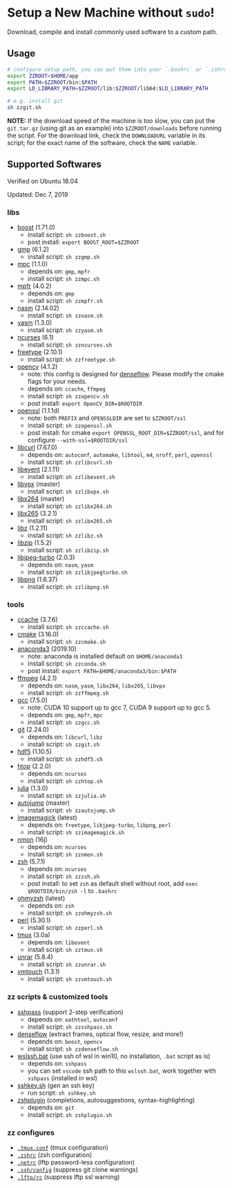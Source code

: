 # Setup a New Machine without `sudo`!

Download, compile and install commonly used software to a custom path.

## Usage

```bash
# configure setup path, you can put them into your `.bashrc` or `.zshrc`
export ZZROOT=$HOME/app
export PATH=$ZZROOT/bin:$PATH
export LD_LIBRARY_PATH=$ZZROOT/lib:$ZZROOT/lib64:$LD_LIBRARY_PATH

# e.g. install git
sh zzgit.sh
```

**NOTE:**
If the download speed of the machine is too slow, you can put the `git.tar.gz` (using git as an example) into `$ZZROOT/downloads` before running the script.
For the download link, check the `DOWNLOADURL` variable in its script; for the exact name of the software, check the `NAME` variable.

## Supported Softwares

Verified on Ubuntu 18.04

Updated: Dec 7, 2019

### libs

-   [boost](https://www.boost.org/) (1.71.0)
    -   install script: `sh zzboost.sh`
    -   post install: `export BOOST_ROOT=$ZZROOT`
-   [gmp](https://gmplib.org/) (6.1.2)
    -   install script: `sh zzgmp.sh`
-   [mpc](https://ftp.gnu.org/gnu/mpc/) (1.1.0)
    -   depends on: `gmp`, `mpfr`
    -   install script: `sh zzmpc.sh`
-   [mpfr](https://www.mpfr.org/) (4.0.2)
    -   depends on: `gmp`
    -   install script: `sh zzmpfr.sh`
-   [nasm](https://www.nasm.us/) (2.14.02)
    -   install script: `sh zznasm.sh`
-   [yasm](https://yasm.tortall.net/) (1.3.0)
    -   install script: `sh zzyasm.sh`
-   [ncurses](https://invisible-island.net/ncurses/) (6.1)
    -   install script: `sh zzncurses.sh`
-   [freetype](https://www.freetype.org/) (2.10.1)
    -   install script: `sh zzfreetype.sh`
-   [opencv](https://opencv.org/) (4.1.2)
    -   note: this config is designed for [denseflow](https://github.com/innerlee/denseflow).
        Please modify the cmake flags for your needs.
    -   depends on: `ccache`, `ffmpeg`
    -   install script: `sh zzopencv.sh`
    -   post install: `export OpenCV_DIR=$ROOTDIR`
-   [openssl](https://www.openssl.org/) (1.1.1d)
    -   note: both `PREFIX` and `OPENSSLDIR` are set to `$ZZROOT/ssl`
    -   install script: `sh zzopenssl.sh`
    -   post install: for cmake `export OPENSSL_ROOT_DIR=$ZZROOT/ssl`, and for configure `--with-ssl=$ROOTDIR/ssl`
-   [libcurl](https://curl.haxx.se/libcurl/) (7.67.0)
    -   depends on: `autoconf`, `automake`, `libtool`, `m4`, `nroff`, `perl`, `openssl`
    -   install script: `sh zzlibcurl.sh`
-   [libevent](https://libevent.org/) (2.1.11)
    -   install script: `sh zzlibevent.sh`
-   [libvpx](https://www.webmproject.org/code/) (master)
    -   install script: `sh zzlibvpx.sh`
-   [libx264](https://www.videolan.org/developers/x264.html) (master)
    -   install script: `sh zzlibx264.sh`
-   [libx265](http://x265.org/) (3.2.1)
    -   install script: `sh zzlibx265.sh`
-   [libz](https://www.zlib.net/) (1.2.11)
    -   install script: `sh zzlibz.sh`
-   [libzip](https://libzip.org/) (1.5.2)
    -   install script: `sh zzlibzip.sh`
-   [libjpeg-turbo](https://libjpeg-turbo.org/) (2.0.3)
    -   depends on: `nasm`, `yasm`
    -   install script: `sh zzlibjpegturbo.sh`
-   [libpng](http://www.libpng.org/pub/png/libpng.html) (1.6.37)
    -   install script: `sh zzlibpng.sh`

### tools

-   [ccache](https://ccache.dev/) (3.7.6)
    -   install script: `sh zzccache.sh`
-   [cmake](https://cmake.org/) (3.16.0)
    -   install script: `sh zzcmake.sh`
-   [anaconda3](https://www.anaconda.com/) (2019.10)
    -   note: anaconda is installed default on `$HOME/anaconda3`
    -   install script: `sh zzconda.sh`
    -   post install: `export PATH=$HOME/anaconda3/bin:$PATH`
-   [ffmpeg](https://www.ffmpeg.org/) (4.2.1)
    -   depends on: `nasm`, `yasm`, `libx264`, `libx265`, `libvpx`
    -   install script: `sh zzffmpeg.sh`
-   [gcc](https://gcc.gnu.org/) (7.5.0)
    -   note: CUDA 10 support up to gcc 7, CUDA 9 support up to gcc 5.
    -   depends on: `gmp`, `mpfr`, `mpc`
    -   install script: `sh zzgcc.sh`
-   [git](https://github.com/git/git) (2.24.0)
    -   depends on: `libcurl`, `libz`
    -   install script: `sh zzgit.sh`
-   [hdf5](https://www.hdfgroup.org/solutions/hdf5/) (1.10.5)
    -   install script: `sh zzhdf5.sh`
-   [htop](https://hisham.hm/htop/) (2.2.0)
    -   depends on: `ncurses`
    -   install script: `sh zzhtop.sh`
-   [julia](https://julialang.org/) (1.3.0)
    -   install script: `sh zzjulia.sh`
-   [autojump](https://github.com/wting/autojump) (master)
    -   install script: `sh zzautojump.sh`
-   [imagemagick](https://imagemagick.org/) (latest)
    -   depends on: `freetype`, `libjpeg-turbo`, `libpng`, `perl`
    -   install script: `sh zzimagemagick.sh`
-   [nmon](http://nmon.sourceforge.net/pmwiki.php) (16j)
    -   depends on: `ncurses`
    -   install script: `sh zznmon.sh`
-   [zsh](http://zsh.sourceforge.net/) (5.7.1)
    -   depends on: `ncurses`
    -   install script: `sh zzzsh.sh`
    -   post install: to set `zsh` as default shell without root, add `exec $ROOTDIR/bin/zsh -l` to `.bashrc`
-   [ohmyzsh](https://github.com/ohmyzsh/ohmyzsh) (latest)
    -   depends on: `zsh`
    -   install script: `sh zzohmyzsh.sh`
-   [perl](https://www.perl.org/) (5.30.1)
    -   install script: `sh zzperl.sh`
-   [tmux](https://github.com/tmux/tmux) (3.0a)
    -   depends on: `libevent`
    -   install script: `sh zztmux.sh`
-   [unrar](https://www.rarlab.com/rar_add.htm) (5.8.4)
    -   install script: `sh zzunrar.sh`
-   [vmtouch](https://hoytech.com/vmtouch/) (1.3.1)
    -   install script: `sh zzvmtouch.sh`

### zz scripts & customized tools

-   [sshpass](https://github.com/innerlee/sshpass) (support 2-step verification)
    -   depends on: `oathtool`, `autoconf`
    -   install script: `sh zzsshpass.sh`
-   [denseflow](https://github.com/innerlee/denseflow) (extract frames, optical flow, resize, and more!)
    -   depends on: `boost`, `opencv`
    -   install script: `sh zzdenseflow.sh`
-   [wslssh.bat](wslssh.bat) (use ssh of wsl in win10, no installation, `.bat` script as is)
    -   depends on: `sshpass`
    -   you can set `vscode` ssh path to this `wslssh.bat`, work together with `sshpass` (installed in wsl)
-   [sshkey.sh](sshkey.sh) (gen an ssh key)
    -   run script: `sh sshkey.sh`
-   [zshplugin](zshplugin.sh) (completions, autosuggestions, syntax-highlighting)
    -   depends on: `git`
    -   install script: `sh zshplugin.sh`

### zz configures

-   [`.tmux.conf`](.tmux.conf) (tmux configuration)
-   [`.zshrc`](.tmux.conf) (zsh configuration)
-   [`.netrc`](.netrc) (lftp password-less configuration)
-   [`.ssh/config`](.ssh/config) (suppress git clone warnings)
-   [`.lftp/rc`](.lftp/rc) (suppress lftp ssl warning)
